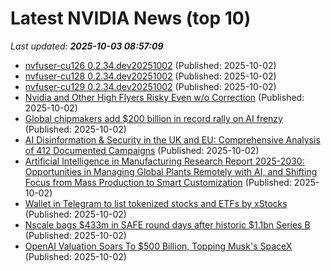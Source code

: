 # Latest NVIDIA News (top 10)
_Last updated: **2025-10-03 08:57:09**_

- [nvfuser-cu126 0.2.34.dev20251002](https://pypi.org/project/nvfuser-cu126/0.2.34.dev20251002/) (Published: 2025-10-02)
- [nvfuser-cu128 0.2.34.dev20251002](https://pypi.org/project/nvfuser-cu128/0.2.34.dev20251002/) (Published: 2025-10-02)
- [nvfuser-cu129 0.2.34.dev20251002](https://pypi.org/project/nvfuser-cu129/0.2.34.dev20251002/) (Published: 2025-10-02)
- [Nvidia and Other High Flyers Risky Even w/o Correction](https://biztoc.com/x/2303c4d0394b1deb) (Published: 2025-10-02)
- [Global chipmakers add $200 billion in record rally on AI frenzy](https://www.bloomberg.com/news/articles/2025-10-02/global-chipmakers-add-200-billion-in-record-rally-on-ai-frenzy) (Published: 2025-10-02)
- [AI Disinformation & Security in the UK and EU: Comprehensive Analysis of 412 Documented Campaigns](https://www.globenewswire.com/news-release/2025/10/02/3160132/28124/en/AI-Disinformation-Security-in-the-UK-and-EU-Comprehensive-Analysis-of-412-Documented-Campaigns.html) (Published: 2025-10-02)
- [Artificial Intelligence in Manufacturing Research Report 2025-2030: Opportunities in Managing Global Plants Remotely with AI, and Shifting Focus from Mass Production to Smart Customization](https://www.globenewswire.com/news-release/2025/10/02/3160128/28124/en/Artificial-Intelligence-in-Manufacturing-Research-Report-2025-2030-Opportunities-in-Managing-Global-Plants-Remotely-with-AI-and-Shifting-Focus-from-Mass-Production-to-Smart-Customi.html) (Published: 2025-10-02)
- [Wallet in Telegram to list tokenized stocks and ETFs by xStocks](https://cointelegraph.com/news/wallet-telegram-tokenized-stocks-etfs-xstocks-kraken) (Published: 2025-10-02)
- [Nscale bags $433m in SAFE round days after historic $1.1bn Series B](https://biztoc.com/x/4d90d468a43fec50) (Published: 2025-10-02)
- [OpenAI Valuation Soars To $500 Billion, Topping Musk's SpaceX](https://www.ndtvprofit.com/business/openai-valuation-soars-to-500-billion-topping-musks-spacex) (Published: 2025-10-02)
